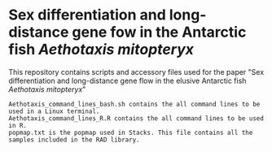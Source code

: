 # Sex differentiation and long-distance gene fow in the Antarctic fish _Aethotaxis mitopteryx_
This repository contains scripts and accessory files used for the paper "Sex differentiation and long-distance gene flow in the elusive Antarctic fish _Aethotaxis mitopteryx_"

    Aethotaxis_command_lines_bash.sh contains the all command lines to be used in a Linux terminal.
    Aethotaxis_command_lines_R.R contains the all command lines to be used in R.
    popmap.txt is the popmap used in Stacks. This file contains all the samples included in the RAD library. 



